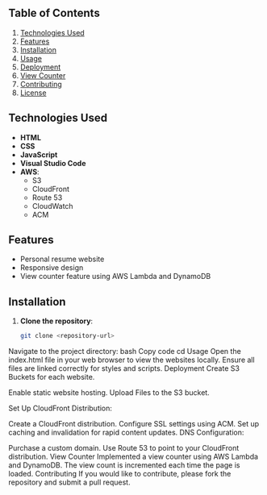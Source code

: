 ## Table of Contents

1. [Technologies Used](#technologies-used)
2. [Features](#features)
3. [Installation](#installation)
4. [Usage](#usage)
5. [Deployment](#deployment)
6. [View Counter](#view-counter)
7. [Contributing](#contributing)
8. [License](#license)

## Technologies Used

- **HTML**
- **CSS**
- **JavaScript**
- **Visual Studio Code**
- **AWS**:
  - S3
  - CloudFront
  - Route 53
  - CloudWatch
  - ACM

## Features

- Personal resume website
- Responsive design
- View counter feature using AWS Lambda and DynamoDB

## Installation

1. **Clone the repository**:
   ```bash
   git clone <repository-url>
Navigate to the project directory:
bash
Copy code
cd <project-directory>
Usage
Open the index.html file in your web browser to view the websites locally.
Ensure all files are linked correctly for styles and scripts.
Deployment
Create S3 Buckets for each website.

Enable static website hosting.
Upload Files to the S3 bucket.

Set Up CloudFront Distribution:

Create a CloudFront distribution.
Configure SSL settings using ACM.
Set up caching and invalidation for rapid content updates.
DNS Configuration:

Purchase a custom domain.
Use Route 53 to point to your CloudFront distribution.
View Counter
Implemented a view counter using AWS Lambda and DynamoDB.
The view count is incremented each time the page is loaded.
Contributing
If you would like to contribute, please fork the repository and submit a pull request.
